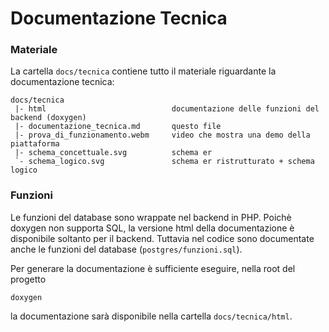 # Documentazione Tecnica

### Materiale
La cartella `docs/tecnica` contiene tutto il materiale riguardante la documentazione tecnica:

```
docs/tecnica
 |- html                            documentazione delle funzioni del backend (doxygen)
 |- documentazione_tecnica.md       questo file
 |- prova_di_funzionamento.webm     video che mostra una demo della piattaforma
 |- schema_concettuale.svg          schema er
 `- schema_logico.svg               schema er ristrutturato + schema logico
```

### Funzioni
Le funzioni del database sono wrappate nel backend in PHP. Poichè doxygen non supporta SQL, la versione html della documentazione è disponibile soltanto per il backend. Tuttavia nel codice sono documentate anche le funzioni del database (`postgres/funzioni.sql`).

Per generare la documentazione è sufficiente eseguire, nella root del progetto
```
doxygen
```
la documentazione sarà disponibile nella cartella `docs/tecnica/html`.
